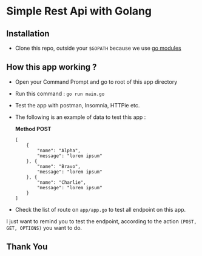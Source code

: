 # Simple Rest Api with Golang

## Installation

- Clone this repo, outside your `$GOPATH` because we use [go modules][gomod]

[gomod]: https://blog.golang.org/using-go-modules

## How this app working ?
- Open your Command Prompt and go to root of this app directory
- Run this command : `go run main.go`
- Test the app with postman, Insomnia, HTTPie etc.
- The following is an example of data to test this app :
    
    **Method POST**
    ```
    [
        {
            "name": "Alpha",
            "message": "lorem ipsum"
        }, {
            "name": "Bravo",
            "message": "lorem ipsum"
        }, {
            "name": "Charlie",
            "message": "lorem ipsum"
        }
    ]
    ```
- Check the list of route on `app/app.go` to test all endpoint on this app.

I just want to remind you to test the endpoint, according to the action `(POST, GET, OPTIONS)` you want to do.

## Thank You